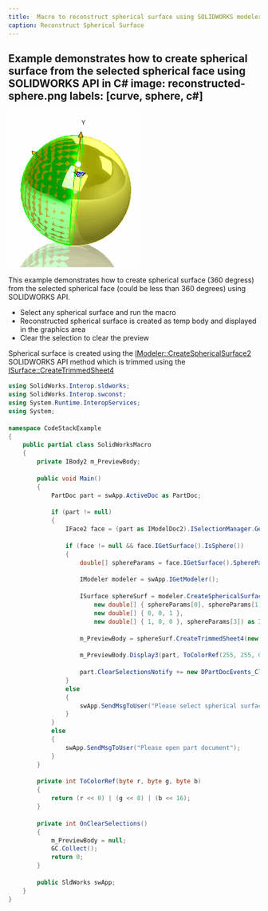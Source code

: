 ```yaml
---
title:  Macro to reconstruct spherical surface using SOLIDWORKS modeler API
caption: Reconstruct Spherical Surface
---
```

 Example demonstrates how to create spherical surface from the selected spherical face using SOLIDWORKS API in C#
image: reconstructed-sphere.png
labels: [curve, sphere, c#]
---
![Reconstructed spherical surface from the half-sphere](reconstructed-sphere.png)

This example demonstrates how to create spherical surface (360 degress) from the selected spherical face (could be less than 360 degrees) using SOLIDWORKS API.

* Select any spherical surface and run the macro
* Reconstructed spherical surface is created as temp body and displayed in the graphics area
* Clear the selection to clear the preview

Spherical surface is created using the [IModeler::CreateSphericalSurface2](https://help.solidworks.com/2018/english/api/sldworksapi/solidworks.interop.sldworks~solidworks.interop.sldworks.imodeler~createsphericalsurface2.html) SOLIDWORKS API method which is trimmed using the [ISurface::CreateTrimmedSheet4](https://help.solidworks.com/2018/english/api/sldworksapi/solidworks.interop.sldworks~solidworks.interop.sldworks.isurface~createtrimmedsheet4.html)

~~~ cs
using SolidWorks.Interop.sldworks;
using SolidWorks.Interop.swconst;
using System.Runtime.InteropServices;
using System;

namespace CodeStackExample
{
    public partial class SolidWorksMacro
    {
        private IBody2 m_PreviewBody;

        public void Main()
        {
            PartDoc part = swApp.ActiveDoc as PartDoc;

            if (part != null)
            {
                IFace2 face = (part as IModelDoc2).ISelectionManager.GetSelectedObject6(1, -1) as IFace2;

                if (face != null && face.IGetSurface().IsSphere())
                {
                    double[] sphereParams = face.IGetSurface().SphereParams as double[];

                    IModeler modeler = swApp.IGetModeler();

                    ISurface sphereSurf = modeler.CreateSphericalSurface2(
                        new double[] { sphereParams[0], sphereParams[1], sphereParams[2] },
                        new double[] { 0, 0, 1 },
                        new double[] { 1, 0, 0 }, sphereParams[3]) as ISurface;

                    m_PreviewBody = sphereSurf.CreateTrimmedSheet4(new ICurve[] { null }, true) as IBody2;

                    m_PreviewBody.Display3(part, ToColorRef(255, 255, 0), (int)swTempBodySelectOptions_e.swTempBodySelectOptionNone);

                    part.ClearSelectionsNotify += new DPartDocEvents_ClearSelectionsNotifyEventHandler(OnClearSelections);
                }
                else 
                {
                    swApp.SendMsgToUser("Please select spherical surface");
                }
            }
            else 
            {
                swApp.SendMsgToUser("Please open part document");
            }
        }

        private int ToColorRef(byte r, byte g, byte b)
        {
            return (r << 0) | (g << 8) | (b << 16);
        }

        private int OnClearSelections()
        {
            m_PreviewBody = null;
            GC.Collect();
            return 0;
        }

        public SldWorks swApp;
    }
}
~~~


